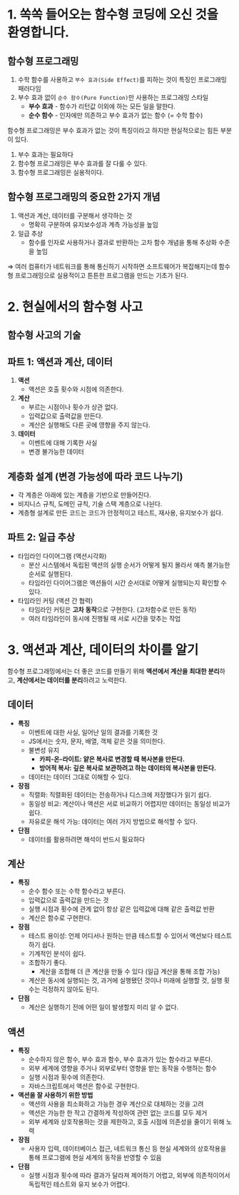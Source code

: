 # **1. 쏙쏙 들어오는 함수형 코딩에 오신 것을 환영합니다.**

## 함수형 프로그래밍

1. 수학 함수를 사용하고 `부수 효과(Side Effect)`를 피하는 것이 특징인 프로그래밍 패러다임
2. 부수 효과 없이 `순수 함수(Pure Function)`만 사용하는 프로그래밍 스타일
   - **부수 효과** - 함수가 리턴값 이외에 하는 모든 일을 말한다.
   - **순수 함수** - 인자에만 의존하고 부수 효과가 없는 함수 (= 수학 함수)

<aside>
함수형 프로그래밍은 부수 효과가 없는 것이 특징이라고 하지만 현실적으로는 힘든 부분이 있다.

1. 부수 효과는 필요하다
2. 함수형 프로그래밍은 부수 효과를 잘 다룰 수 있다.
3. 함수형 프로그래밍은 실용적이다.
</aside>

## 함수형 프로그래밍의 중요한 2가지 개념

1. 액션과 계산, 데이터를 구분해서 생각하는 것
   - 명확히 구분하여 유지보수성과 계측 가능성을 높임
2. 일급 추상
   - 함수를 인자로 사용하거나 결과로 반환하는 고차 함수 개념을 통해 추상화 수준을 높임

⇒ 여러 컴퓨터가 네트워크를 통해 통신하기 시작하면 소프트웨어가 복잡해지는데 함수형 프로그래밍으로 실용적이고 튼튼한 프로그램을 만드는 기초가 된다.

# 2. 현실에서의 함수형 사고

## 함수형 사고의 기술

## 파트 1: 액션과 계산, 데이터

1. **액션**
   - 액션은 호출 횟수와 시점에 의존한다.
2. **계산**
   - 부르는 시점이나 횟수가 상관 없다.
   - 입력값으로 출력값을 만든다.
   - 계산은 실행해도 다른 곳에 영향을 주지 않는다.
3. **데이터**
   - 이벤트에 대해 기록한 사실
   - 변경 불가능한 데이터

## 계층화 설계 (변경 가능성에 따라 코드 나누기)

- 각 계층은 아래에 있는 계층을 기반으로 만들어진다.
- 비지니스 규칙, 도메인 규칙, 기술 스택 계층으로 나뉜다.
- 계층형 설계로 만든 코드는 코드가 안정적이고 테스트, 재사용, 유지보수가 쉽다.

## 파트 2: 일급 추상

- 타임라인 다이어그램 (액션시각화)
  - 분산 시스템에서 독립된 액션의 실행 순서가 어떻게 될지 몰라서 예측 불가능한 순서로 실행된다.
  - 타임라인 다이어그램은 액션들이 시간 순서대로 어떻게 실행되는지 확인할 수 있다.
- 타임라인 커팅 (액션 간 협력)
  - 타임라인 커팅은 **고차 동작**으로 구현한다. (고차함수로 만든 동작)
  - 여러 타임라인이 동시에 진행될 때 서로 시간을 맞추는 작업

# 3. 액션과 계산, 데이터의 차이를 알기

함수형 프로그래밍에서는 더 좋은 코드를 만들기 위해 **액션에서 계산을 최대한 분리**하고, **계산에서는 데이터를 분리**하려고 노력한다.

## 데이터

- **특징**
  - 이벤트에 대한 사실, 일어난 일의 결과를 기록한 것
  - JS에서는 숫자, 문자, 배열, 객체 같은 것을 의미한다.
  - 불변성 유지
    - **카피-온-라이트: 얕은 복사로 변경할 때 복사본을 만든다.**
    - **방어적 복사: 깊은 복사로 보관하려고 하는 데이터의 복사본을 만든다.**
  - 데이터는 데이터 그대로 이해할 수 있다.
- **장점**
  - 직렬화: 직렬화된 데이터는 전송하거나 디스크에 저장했다가 읽기 쉽다.
  - 동일성 비교: 계산이나 액션은 서로 비교하기 어렵지만 데이터는 동일성 비교가 쉽다.
  - 자유로운 해석 가능: 데이터는 여러 가지 방법으로 해석할 수 있다.
- **단점**
  - 데이터를 활용하려면 해석이 반드시 필요하다

## 계산

- **특징**
  - 순수 함수 또는 수학 함수라고 부른다.
  - 입력값으로 출력값을 만드는 것
  - 실행 시점과 횟수에 관계 없이 항상 같은 입력값에 대해 같은 출력값 반환
  - 계산은 함수로 구현한다.
- **장점**
  - 테스트 용이성: 언제 어디서나 원하는 만큼 테스트할 수 있어서 액션보다 테스트하기 쉽다.
  - 기계적인 분석이 쉽다.
  - 조합하기 좋다.
    - 계산을 조합해 더 큰 계산을 만들 수 있다 (일급 계산을 통해 조합 가능)
  - 계산은 동시에 실행되는 것, 과거에 실행됐던 것이나 미래에 실행할 것, 실행 횟수는 걱정하지 않아도 된다.
- **단점**
  - 계산은 실행하기 전에 어떤 일이 발생할지 미리 알 수 없다.

## 액션

- **특징**
  - 순수하지 않은 함수, 부수 효과 함수, 부수 효과가 있는 함수라고 부른다.
  - 외부 세계에 영향을 주거나 외부로부터 영향을 받는 동작을 수행하는 함수
  - 실행 시점과 횟수에 의존한다.
  - 자바스크립트에서 액션은 함수로 구현한다.
- **액션을 잘 사용하기 위한 방법**
  - 액션의 사용을 최소화하고 가능한 경우 계산으로 대체하는 것을 고려
  - 액션은 가능한 한 작고 간결하게 작성하여 관련 없는 코드를 모두 제거
  - 외부 세계와 상호작용하는 것을 제한하고, 호출 시점에 의존성을 줄이기 위해 노력
- **장점**
  - 사용자 입력, 데이터베이스 접근, 네트워크 통신 등 현실 세계와의 상호작용을 통해 프로그램에 현실 세계의 동작을 반영할 수 있음
- **단점**
  - 실행 시점과 횟수에 따라 결과가 달라져 제어하기 어렵고, 외부에 의존적이어서 독립적인 테스트와 유지 보수가 어렵다.
